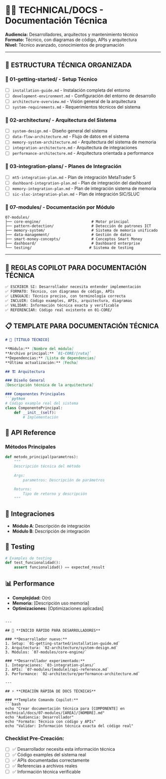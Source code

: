 # 👨‍💻 TECHNICAL/DOCS - Documentación Técnica

**Audiencia:** Desarrolladores, arquitectos y mantenimiento técnico  
**Formato:** Técnico, con diagramas de código, APIs y arquitectura  
**Nivel:** Técnico avanzado, conocimientos de programación

---

## 📁 **ESTRUCTURA TÉCNICA ORGANIZADA**

### **📂 01-getting-started/** - Setup Técnico
- [ ] `installation-guide.md` - Instalación completa del entorno
- [ ] `development-environment.md` - Configuración del entorno de desarrollo
- [ ] `architecture-overview.md` - Visión general de la arquitectura
- [ ] `system-requirements.md` - Requerimientos técnicos del sistema

### **📂 02-architecture/** - Arquitectura del Sistema
- [ ] `system-design.md` - Diseño general del sistema
- [ ] `data-flow-architecture.md` - Flujo de datos en el sistema
- [ ] `memory-system-architecture.md` - Arquitectura del sistema de memoria
- [ ] `integration-architecture.md` - Arquitectura de integraciones
- [ ] `performance-architecture.md` - Arquitectura orientada a performance

### **📂 03-integration-plans/** - Planes de Integración
- [ ] `mt5-integration-plan.md` - Plan de integración MetaTrader 5
- [ ] `dashboard-integration-plan.md` - Plan de integración del dashboard
- [ ] `memory-integration-plan.md` - Plan de integración sistema de memoria
- [ ] `sic-sluc-integration-plan.md` - Plan de integración SIC/SLUC

### **📂 07-modules/** - Documentación por Módulo
```
07-modules/
├── core-engine/                       # Motor principal
├── pattern-detection/                 # Detección de patrones ICT
├── memory-system/                     # Sistema de memoria unificado
├── data-management/                   # Gestión de datos
├── smart-money-concepts/              # Conceptos Smart Money
├── dashboard/                         # Dashboard enterprise
└── testing/                          # Sistema de testing
```

---

## 🎯 **REGLAS COPILOT PARA DOCUMENTACIÓN TÉCNICA**

```markdown
✅ ESCRIBIR SI: Desarrollador necesita entender implementación
✅ FORMATO: Técnico, con diagramas de código, APIs
✅ LENGUAJE: Técnico preciso, con terminología correcta
✅ INCLUIR: Código examples, APIs, arquitectura, diagramas
✅ VALIDAR: Información técnica exacta y verificable
✅ REFERENCIAR: Código real existente en 01-CORE/
```

## 📋 **TEMPLATE PARA DOCUMENTACIÓN TÉCNICA**

```markdown
# 🔧 [TÍTULO TÉCNICO]

**Módulo:** [Nombre del módulo]  
**Archivo principal:** `01-CORE/[ruta]`  
**Dependencias:** [Lista de dependencias]  
**Última actualización:** [Fecha]

## 🏗️ Arquitectura

### Diseño General
[Descripción técnica de la arquitectura]

### Componentes Principales
```python
# Código example real del sistema
class ComponentePrincipal:
    def __init__(self):
        # Implementación
```

## 📡 API Reference

### Métodos Principales
```python
def metodo_principal(parametros):
    """
    Descripción técnica del método
    
    Args:
        parametros: Descripción de parámetros
        
    Returns:
        Tipo de retorno y descripción
    """
```

## 🔗 Integraciones
- **Módulo A**: Descripción de integración
- **Módulo B**: Descripción de integración

## 🧪 Testing
```python
# Examples de testing
def test_funcionalidad():
    assert funcionalidad() == expected_result
```

## 📊 Performance
- **Complejidad:** O(n)
- **Memoria:** [Descripción uso memoria]
- **Optimizaciones:** [Optimizaciones aplicadas]
```

---

## 🚀 **INICIO RÁPIDO PARA DESARROLLADORES**

### **Desarrollador nuevo:**
1. Setup: `01-getting-started/installation-guide.md`
2. Arquitectura: `02-architecture/system-design.md`
3. Módulos: `07-modules/core-engine/`

### **Desarrollador experimentado:**
1. Integraciones: `03-integration-plans/`
2. APIs: `07-modules/[module]/api-reference.md`
3. Performance: `02-architecture/performance-architecture.md`

---

## ⚡ **CREACIÓN RÁPIDA DE DOCS TÉCNICAS**

### **Template Comando Copilot:**
```bash
echo "Crear documentación técnica para [COMPONENTE] en technical/docs/07-modules/[AREA]/[NOMBRE].md"
echo "Audiencia: Desarrollador"
echo "Formato: Técnico con código y APIs"
echo "Validar: Información técnica exacta del código real"
```

### **Checklist Pre-Creación:**
- [ ] ✅ Desarrollador necesita esta información técnica
- [ ] ✅ Código examples del sistema real
- [ ] ✅ APIs documentadas correctamente
- [ ] ✅ Referencias a archivos reales
- [ ] ✅ Información técnica verificable
